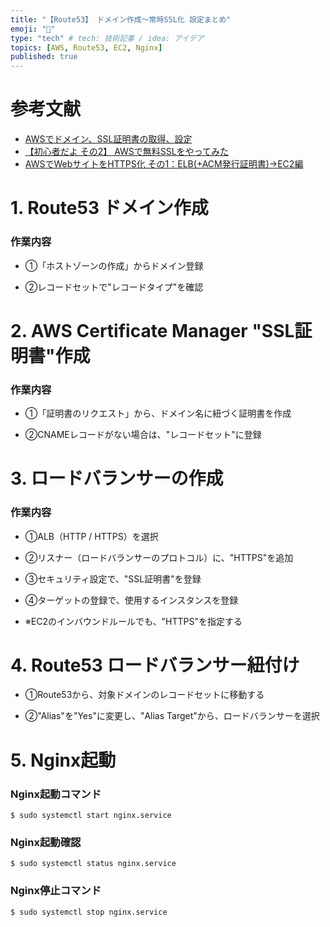 ```yaml
---
title: "【Route53】 ドメイン作成〜常時SSL化 設定まとめ"
emoji: "🐷"
type: "tech" # tech: 技術記事 / idea: アイデア
topics: [AWS, Route53, EC2, Nginx]
published: true
---
```

# 参考文献

- [AWSでドメイン、SSL証明書の取得、設定](https://qiita.com/masch/items/a5ef84998fb7784f9115)
- [【初心者だよ その2】 AWSで無料SSLをやってみた](https://qiita.com/gremito/items/2a416b042a0c94d4541d)
- [AWSでWebサイトをHTTPS化 その1：ELB(+ACM発行証明書)→EC2編](https://recipe.kc-cloud.jp/archives/11084)


# 1. Route53 ドメイン作成

### 作業内容

- ①「ホストゾーンの作成」からドメイン登録

- ②レコードセットで"レコードタイプ"を確認

# 2. AWS Certificate Manager "SSL証明書"作成

### 作業内容

- ①「証明書のリクエスト」から、ドメイン名に紐づく証明書を作成

- ②CNAMEレコードがない場合は、"レコードセット"に登録


# 3. ロードバランサーの作成

### 作業内容

- ①ALB（HTTP / HTTPS）を選択

- ②リスナー（ロードバランサーのプロトコル）に、"HTTPS"を追加

- ③セキュリティ設定で、"SSL証明書"を登録

- ④ターゲットの登録で、使用するインスタンスを登録

- ※EC2のインバウンドルールでも、"HTTPS"を指定する


# 4. Route53 ロードバランサー紐付け

- ①Route53から、対象ドメインのレコードセットに移動する

- ②"Alias"を"Yes"に変更し、"Alias Target"から、ロードバランサーを選択


# 5. Nginx起動

### Nginx起動コマンド
```
$ sudo systemctl start nginx.service
```

### Nginx起動確認
```
$ sudo systemctl status nginx.service
```

### Nginx停止コマンド
```
$ sudo systemctl stop nginx.service
```

